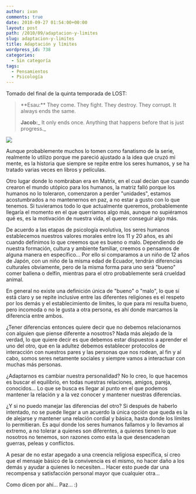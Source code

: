 ```yaml
---
author: ivan
comments: true
date: 2010-09-27 01:54:00+00:00
layout: post
path: /2010/09/adaptacion-y-limites
slug: adaptacion-y-limites
title: Adaptación y límites
wordpress_id: 738
categories:
  - Sin categoría
tags:
  - Pensamientos
  - Psicología
---
```


Tomado del final de la quinta temporada de LOST:

<blockquote>**Esau:** They come. They fight. They destroy. They corrupt. It always ends the same.

**Jacob:**_ It only ends once. Anything that happens before that is just progress._</blockquote>

[![](http://ivan.campananaranjo.com/wp-content/uploads/2010/09/psicologia-evolutiva.jpg)](http://ivan.campananaranjo.com/wp-content/uploads/2010/09/psicologia-evolutiva.jpg)

Aunque probablemente muchos lo tomen como fanatismo de la serie, realmente lo utilizo porque me pareció ajustado a la idea que cruzó mi mente, es la historia que siempre se repite entre los seres humanos, y se ha tratado varias veces en libros y películas.

Otro lugar donde lo nombraban era en Matrix, en el cual decían que cuando crearon el mundo utópico para los humanos, la matriz falló porque los humanos no lo toleraron, comenzaron a perder "unidades", estamos acostumbrados a no mantenernos en paz, a no estar a gusto con lo que tenemos. Si tuvieramos todo lo que actualmente queremos, probablemente llegaría el momento en el que querríamos algo más, aunque no supiéramos qué es, es la motivación de nuestra vida, el querer conseguir algo más.

De acuerdo a las etapas de psicología evolutiva, los seres humanos establecemos nuestros valores morales entre los 11 y 20 años, es ahí cuando definimos lo que creemos que es bueno o malo. Dependiendo de nuestra formación, cultura y ambiente familiar, creemos o pensamos de alguna manera en específico... Por ello si comparamos a un niño de 12 años de Japón, con un niño de la misma edad de Ecuador, tendrán diferencias culturales obviamente, pero de la misma forma para uno será "bueno" comer ballena o delfín, mientras para el otro probablemente será crueldad animal.

En general no existe una definición única de "bueno" o "malo", lo que sí está claro y se repite inclusive entre las diferentes religiones es el respeto por los demás y el establecimiento de límites, lo que para mi resulta bueno, pero incomoda o no le gusta a otra persona, es ahí donde marcamos la diferencia entre ambos.

¿Tener diferencias entonces quiere decir que no debemos relacionarnos con alguien que piense diferente a nosotros? Nada más alejado de la verdad, lo que quiere decir es que debemos estar dispuestos a aprender el uno del otro, que en la adultez debemos establecer protocolos de interacción con nuestros pares y las personas que nos rodean, al fin y al cabo, somos seres netamente sociales y siempre vamos a interactuar con muchas más personas.

¿Adaptarnos es cambiar nuestra personalidad? No lo creo, lo que hacemos es buscar el equilibrio, en todas nuestras relaciones, amigos, pareja, conocidos... Lo que se busca es llegar al punto en el que podemos mantener la relación y a la vez conocer y mantener nuestras diferencias.

¿Y si no puedo manejar las diferencias del otro? Si después de haberlo intentado, no se puede llegar a un acuerdo la única opción que queda es la de alejarse y mantener una relación cordial y básica, hasta donde los límites lo permitieran. Es aquí donde los seres humanos fallamos y lo llevamos al extremo, a no tolerar a quienes son diferentes, a quienes tienen lo que nosotros no tenemos, son razones como esta la que desencadenan guerras, peleas y conflictos.

A pesar de no estar apegado a una creencia religiosa específica, sí creo que el mensaje básico de la convivencia es el mismo, no hacer daño a los demás y ayudar a quienes lo necesiten... Hacer esto puede dar una recompensa y satisfacción personal mayor que cualquier otra...

Como dicen por ahí... Paz... :)
